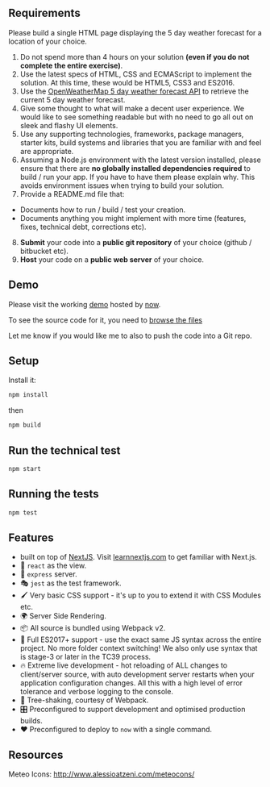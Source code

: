 ## Requirements

Please build a single HTML page displaying the 5 day weather forecast for a location of your choice.

1. Do not spend more than 4 hours on your solution **(even if you do not complete the entire exercise)**.
2. Use the latest specs of HTML, CSS and ECMAScript to implement the solution. At this time, these would be HTML5, CSS3 and ES2016.
3. Use the [OpenWeatherMap 5 day weather forecast API](http://openweathermap.org/forecast5) to retrieve the current 5 day weather forecast.
4. Give some thought to what will make a decent user experience. We would like to see something readable but with no need to go all out on sleek and flashy UI elements.
5. Use any supporting technologies, frameworks, package managers, starter kits, build systems and libraries that you are familiar with and feel are appropriate.
6. Assuming a Node.js environment with the latest version installed, please ensure that there are **no globally
installed dependencies required** to build / run your app. If you have to have them please explain why.
This avoids environment issues when trying to build your solution.
7. Provide a README.md file that:
  - Documents how to run / build / test your creation.
  - Documents anything you might implement with more time (features, fixes, technical debt, corrections etc).
8. **Submit** your code into a **public git repository** of your choice (github / bitbucket etc).
9. **Host** your code on a **public web server** of your choice.

## Demo

Please visit the working [demo](https://buildit-technical-test-xwkqdugjyo.now.sh/) hosted by [now](https://zeit.co/now).

To see the source code for it, you need to [browse the files](https://zeit.co/lucian/buildit-technical-test/xwkqdugjyo/source)

Let me know if you would like me to also to push the code into a Git repo.

## Setup
Install it:

```bash
npm install
```
then
```bash
npm build
```

## Run the technical test
```bash
npm start
```

## Running the tests
```bash
npm test
```

## Features
  - built on top of [NextJS](https://github.com/zeit/next.js). Visit [learnnextjs.com](https://learnnextjs.com) to get familiar with Next.js.
  - 👀 `react` as the view.
  - 🚄 `express` server.
  - 🎭 `jest` as the test framework.
  - 🖌 Very basic CSS support - it's up to you to extend it with CSS Modules etc.
  - 🌍 Server Side Rendering.
  - 📦 All source is bundled using Webpack v2.
  - 🚀 Full ES2017+ support - use the exact same JS syntax across the entire project. No more folder context switching! We also only use syntax that is stage-3 or later in the TC39 process.
  - 🔥 Extreme live development - hot reloading of ALL changes to client/server source, with auto development server restarts when your application configuration changes.  All this with a high level of error tolerance and verbose logging to the console.
  - 🍃 Tree-shaking, courtesy of Webpack.
  - 🎛 Preconfigured to support development and optimised production builds.
  - ❤️ Preconfigured to deploy to `now` with a single command.

## Resources
Meteo Icons: http://www.alessioatzeni.com/meteocons/